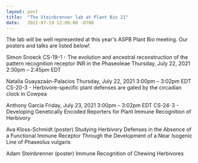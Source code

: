 ```yaml
---
layout: post
title:  "The Steinbrenner lab at Plant Bio 21"
date:   2021-07-19 12:00:00 -0700
---
```

The lab will be well represented at this year's ASPB Plant Bio meeting. Our posters and talks are listed below!

Simon Snoeck
CS-19-1 - The evolution and ancestral reconstruction of the pattern recognition receptor INR in the Phaseoleae
Thursday, July 22, 2021 2:30pm – 2:45pm EDT

Natalia Guayazaán-Palacios
Thursday, July 22, 2021 3:00pm – 3:02pm EDT
CS-20-3 - Herbivore-specific plant defenses are gated by the circadian clock in Cowpea

Anthony Garcia
Friday, July 23, 2021 3:00pm – 3:02pm EDT
CS-24-3 - Developing Genetically Encoded Reporters for Plant Immune Recognition of Herbivory

Ava Kloss-Schmidt
(poster)
Studying Herbivory Defenses in the Absence of a Functional Immune Receptor Through the Development of a Near Isogenic Line of Phaseolus vulgaris

Adam Steinbrenner
(poster)
Immune Recognition of Chewing Herbivores